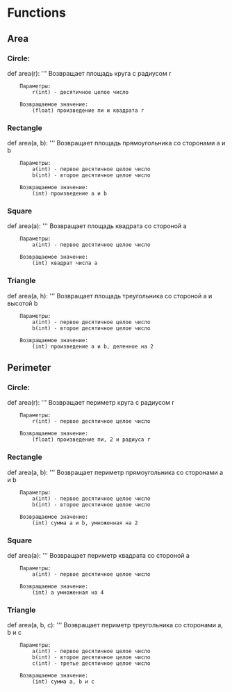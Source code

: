 # Functions
## Area
### Circle:
def area(r):
    '''
    Возвращает площадь круга с радиусом r

        Параметры:
            r(int) - десятичное целое число

        Возвращаемое значение: 
            (float) произведение пи и квадрата r

### Rectangle
def area(a, b):
    '''
    Возвращает площадь прямоугольника со сторонами a и b

        Параметры:
            a(int) - первое десятичное целое число
            b(int) - второе десятичное целое число

        Возвращаемое значение: 
            (int) произведение a и b

### Square
def area(a):
    '''
    Возвращает площадь квадрата со стороной a

        Параметры:
            a(int) - первое десятичное целое число

        Возвращаемое значение: 
            (int) квадрат числа a

### Triangle
def area(a, h):
    '''
    Возвращает площадь треугольника со стороной a и высотой b

        Параметры:
            a(int) - первое десятичное целое число
            b(int) - второе десятичное целое число

        Возвращаемое значение: 
            (int) произведение a и b, деленное на 2

## Perimeter
### Circle:
def area(r):
    '''
    Возвращает периметр круга с радиусом r

        Параметры:
            r(int) - первое десятичное целое число

        Возвращаемое значение: 
            (float) произведение пи, 2 и радиуса r

### Rectangle
def area(a, b):
    '''
    Возвращает периметр прямоугольника со сторонами a и b

        Параметры:
            a(int) - первое десятичное целое число
            b(int) - второе десятичное целое число

        Возвращаемое значение: 
            (int) сумма a и b, умноженная на 2

### Square
def area(a):
    '''
    Возвращает периметр квадрата со стороной a

        Параметры:
            a(int) - первое десятичное целое число

        Возвращаемое значение:
            (int) a умноженная на 4 

### Triangle
def area(a, b, c):
    '''
    Возвращает периметр треугольника со сторонами a, b и c

        Параметры:
            a(int) - первое десятичное целое число
            b(int) - второе десятичное целое число
            c(int) - третье десятичное целое число

        Возвращаемое значение: 
            (int) сумма a, b и c